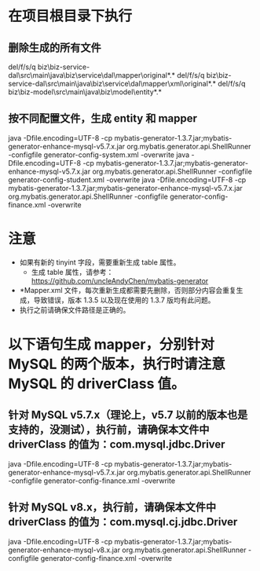 # 在项目根目录下执行
## 删除生成的所有文件
del/f/s/q biz\biz-service-dal\src\main\java\biz\service\dal\mapper\original\*.*
del/f/s/q biz\biz-service-dal\src\main\java\biz\service\dal\mapper\xml\original\*.*
del/f/s/q biz\biz-model\src\main\java\biz\model\entity\*.*

## 按不同配置文件，生成 entity 和 mapper
java -Dfile.encoding=UTF-8 -cp mybatis-generator-1.3.7.jar;mybatis-generator-enhance-mysql-v5.7.x.jar org.mybatis.generator.api.ShellRunner -configfile generator-config-system.xml -overwrite
java -Dfile.encoding=UTF-8 -cp mybatis-generator-1.3.7.jar;mybatis-generator-enhance-mysql-v5.7.x.jar org.mybatis.generator.api.ShellRunner -configfile generator-config-student.xml -overwrite
java -Dfile.encoding=UTF-8 -cp mybatis-generator-1.3.7.jar;mybatis-generator-enhance-mysql-v5.7.x.jar org.mybatis.generator.api.ShellRunner -configfile generator-config-finance.xml -overwrite

# 注意
- 如果有新的 tinyint 字段，需要重新生成 table 属性。
    - 生成 table 属性，请参考：https://github.com/uncleAndyChen/mybatis-generator
- *Mapper.xml 文件，每次重新生成都需要先删除，否则部分内容会重复生成，导致错误，版本 1.3.5 以及现在使用的 1.3.7 版均有此问题。
- 执行之前请确保文件路径是正确的。

# 以下语句生成 mapper，分别针对 MySQL 的两个版本，执行时请注意 MySQL 的 driverClass 值。
## 针对 MySQL v5.7.x（理论上，v5.7 以前的版本也是支持的，没测试），执行前，请确保本文件中 driverClass 的值为：com.mysql.jdbc.Driver
java -Dfile.encoding=UTF-8 -cp mybatis-generator-1.3.7.jar;mybatis-generator-enhance-mysql-v5.7.x.jar org.mybatis.generator.api.ShellRunner -configfile generator-config-finance.xml -overwrite

## 针对 MySQL v8.x，执行前，请确保本文件中 driverClass 的值为：com.mysql.cj.jdbc.Driver
java -Dfile.encoding=UTF-8 -cp mybatis-generator-1.3.7.jar;mybatis-generator-enhance-mysql-v8.x.jar org.mybatis.generator.api.ShellRunner -configfile generator-config-finance.xml -overwrite
